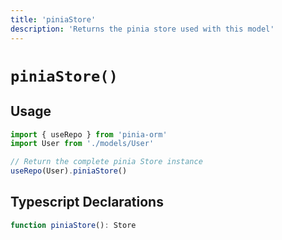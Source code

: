 ```yaml
---
title: 'piniaStore'
description: 'Returns the pinia store used with this model'
---
```


# `piniaStore()`

## Usage

````js
import { useRepo } from 'pinia-orm'
import User from './models/User'

// Return the complete pinia Store instance
useRepo(User).piniaStore()
````

## Typescript Declarations
````ts
function piniaStore(): Store
````
